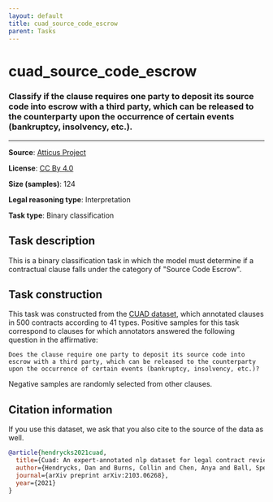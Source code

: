 ```yaml
---
layout: default
title: cuad_source_code_escrow
parent: Tasks
---
```

# cuad_source_code_escrow

### Classify if the clause requires one party to deposit its source code into escrow with a third party, which can be released to the counterparty upon the occurrence of certain events (bankruptcy, insolvency, etc.).
---



**Source**: [Atticus Project](https://www.atticusprojectai.org/cuad>)

**License**: [CC By 4.0](https://creativecommons.org/licenses/by/4.0/)

**Size (samples)**: 124

**Legal reasoning type**: Interpretation

**Task type**: Binary classification

## Task description

This is a binary classification task in which the model must determine if a contractual clause falls under the category of "Source Code Escrow".

## Task construction

This task was constructed from the [CUAD dataset](https://www.atticusprojectai.org/cuad), which annotated clauses in 500 contracts according to 41 types. Positive samples for this task correspond to clauses for which annotators answered the following question in the affirmative:

```text
Does the clause require one party to deposit its source code into escrow with a third party, which can be released to the counterparty upon the occurrence of certain events (bankruptcy, insolvency, etc.)?
```

Negative samples are randomly selected from other clauses.

## Citation information
If you use this dataset, we ask that you also cite to the source of the data as well.

```bib
@article{hendrycks2021cuad,
  title={Cuad: An expert-annotated nlp dataset for legal contract review},
  author={Hendrycks, Dan and Burns, Collin and Chen, Anya and Ball, Spencer},
  journal={arXiv preprint arXiv:2103.06268},
  year={2021}
}
```

